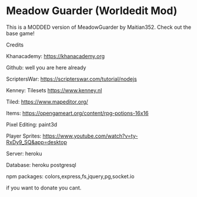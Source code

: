 # Meadow Guarder (Worldedit Mod)

This is a MODDED version of MeadowGuarder by Maitian352. Check out the base game!


Credits

Khanacademy: https://khanacademy.org

Github: well you are here already

ScriptersWar: https://scripterswar.com/tutorial/nodejs

Kenney: Tilesets https://www.kenney.nl

Tiled: https://www.mapeditor.org/

Items: https://opengameart.org/content/rpg-potions-16x16

Pixel Editing: paint3d

Player Sprites: https://www.youtube.com/watch?v=ty-RxDy9_SQ&app=desktop

Server: heroku

Database: heroku postgresql

npm packages: colors,express,fs,jquery,pg,socket.io


if you want to donate you cant. 

